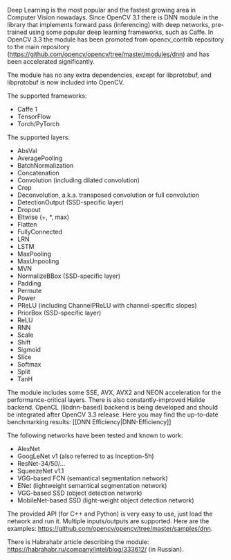 Deep Learning is the most popular and the fastest growing area in Computer Vision nowadays. Since OpenCV 3.1 there is DNN module in the library that implements forward pass (inferencing) with deep networks, pre-trained using some popular deep learning frameworks, such as Caffe. In OpenCV 3.3 the module has been promoted from opencv_contrib repository to the main repository (https://github.com/opencv/opencv/tree/master/modules/dnn) and has been accelerated significantly.

The module has no any extra dependencies, except for libprotobuf, and libprotobuf is now included into OpenCV. 

The supported frameworks:

 * Caffe 1
 * TensorFlow
 * Torch/PyTorch

The supported layers:

 * AbsVal
 * AveragePooling
 * BatchNormalization
 * Concatenation
 * Convolution (including dilated convolution)
 * Crop
 * Deconvolution, a.k.a. transposed convolution or full convolution
 * DetectionOutput (SSD-specific layer)
 * Dropout
 * Eltwise (+, *, max)
 * Flatten
 * FullyConnected
 * LRN
 * LSTM
 * MaxPooling
 * MaxUnpooling
 * MVN
 * NormalizeBBox (SSD-specific layer)
 * Padding
 * Permute
 * Power
 * PReLU (including ChannelPReLU with channel-specific slopes)
 * PriorBox (SSD-specific layer)
 * ReLU
 * RNN
 * Scale
 * Shift
 * Sigmoid
 * Slice
 * Softmax
 * Split
 * TanH

The module includes some SSE, AVX, AVX2 and NEON acceleration for the performance-critical layers. There is also constantly-improved Halide backend. OpenCL (libdnn-based) backend is being developed and should be integrated after OpenCV 3.3 release. Here you may find the up-to-date benchmarking results: [[DNN Efficiency|DNN-Efficiency]]

The following networks have been tested and known to work:

 * AlexNet
 * GoogLeNet v1 (also referred to as Inception-5h)
 * ResNet-34/50/...
 * SqueezeNet v1.1
 * VGG-based FCN (semantical segmentation network)
 * ENet (lightweight semantical segmentation network)
 * VGG-based SSD (object detection network)
 * MobileNet-based SSD (light-weight object detection network)

The provided API (for C++ and Python) is very easy to use, just load the network and run it. Multiple inputs/outputs are supported. Here are the examples: https://github.com/opencv/opencv/tree/master/samples/dnn.

There is Habrahabr article describing the module: https://habrahabr.ru/company/intel/blog/333612/ (in Russian).